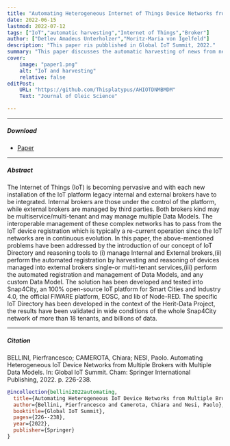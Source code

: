 ```yaml
---
title: "Automating Heterogeneous Internet of Things Device Networks from Multiple Brokers with Multiple Data Models " 
date: 2022-06-15
lastmod: 2022-07-12
tags: ["IoT","automatic harvesting","Internet of Things","Broker"]
author: ["Detlev Amadeus Unterholzer","Moritz-Maria von Igelfeld"]
description: "This paper ris pubblished in Global IoT Summit, 2022." 
summary: "This paper discusses the automatic harvesting of news from new devices to integrate into existing IoT systems." 
cover:
    image: "paper1.png"
    alt: "IoT and harvesting"
    relative: false
editPost:
    URL: "https://github.com/Thisplatypus/AHIOTDNMBMDM"
    Text: "Journal of Oleic Science"

---
```


---

##### Download

+ [Paper](paper1.pdf)

---

##### Abstract

The Internet of Things (IoT) is becoming pervasive and with each new installation of the IoT platform legacy internal and external brokers have to be integrated. Internal brokers are those under the control of the platform, while external brokers are managed by third parties. Both brokers kind may be multiservice/multi-tenant and may manage multiple Data Models. The interoperable management of these complex networks has to pass from the IoT device registration which is typically a re-current operation since the IoT networks are in continuous evolution. In this paper, the above-mentioned problems have been addressed by the introduction of our concept of IoT Directory and reasoning tools to (i) manage Internal and External brokers,(ii) perform the automated registration by harvesting and reasoning of devices managed into external brokers single-or multi-tenant services,(iii) perform the automated registration and management of Data Models, and any custom Data Model. The solution has been developed and tested into Snap4City, an 100% open-source IoT platform for Smart Cities and Industry 4.0, the official FIWARE platform, EOSC, and lib of Node-RED. The specific IoT Directory has been developed in the context of the Herit-Data Project, the results have been validated in wide conditions of the whole Snap4City network of more than 18 tenants, and billions of data.

---

##### Citation

BELLINI, Pierfrancesco; CAMEROTA, Chiara; NESI, Paolo. Automating Heterogeneous IoT Device Networks from Multiple Brokers with Multiple Data Models. In: Global IoT Summit. Cham: Springer International Publishing, 2022. p. 226-238.

```BibTeX
@incollection{bellini2022automating,
  title={Automating Heterogeneous IoT Device Networks from Multiple Brokers with Multiple Data Models},
  author={Bellini, Pierfrancesco and Camerota, Chiara and Nesi, Paolo},
  booktitle={Global IoT Summit},
  pages={226--238},
  year={2022},
  publisher={Springer}
}
```
